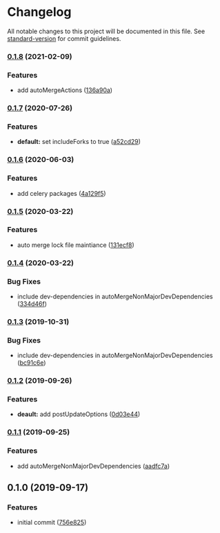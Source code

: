 # Changelog

All notable changes to this project will be documented in this file. See [standard-version](https://github.com/conventional-changelog/standard-version) for commit guidelines.

### [0.1.8](https://github.com/whtsky/renovate-config/compare/v0.1.7...v0.1.8) (2021-02-09)

### Features

- add autoMergeActions ([136a90a](https://github.com/whtsky/renovate-config/commit/136a90a4c2173e1b284761d9a25f7d24d3001bb5))

### [0.1.7](https://github.com/whtsky/renovate-config/compare/v0.1.6...v0.1.7) (2020-07-26)

### Features

- **default:** set includeForks to true ([a52cd29](https://github.com/whtsky/renovate-config/commit/a52cd297d7c9d9e05686ca76a21fb814ea8dcc19))

### [0.1.6](https://github.com/whtsky/renovate-config/compare/v0.1.5...v0.1.6) (2020-06-03)

### Features

- add celery packages ([4a129f5](https://github.com/whtsky/renovate-config/commit/4a129f538f90490337852b6cca1cdda7467e63cf))

### [0.1.5](https://github.com/whtsky/renovate-config/compare/v0.1.4...v0.1.5) (2020-03-22)

### Features

- auto merge lock file maintiance ([131ecf8](https://github.com/whtsky/renovate-config/commit/131ecf8194a767ac0160db08af21ecd254df95b5))

### [0.1.4](https://github.com/whtsky/renovate-config/compare/v0.1.2...v0.1.4) (2020-03-22)

### Bug Fixes

- include dev-dependencies in autoMergeNonMajorDevDependencies ([334d46f](https://github.com/whtsky/renovate-config/commit/334d46f5af7b4f12ed19858df32758e9ae78cfe2))

### [0.1.3](https://github.com/whtsky/renovate-config/compare/v0.1.2...v0.1.3) (2019-10-31)

### Bug Fixes

- include dev-dependencies in autoMergeNonMajorDevDependencies ([bc91c6e](https://github.com/whtsky/renovate-config/commit/bc91c6e))

### [0.1.2](https://github.com/whtsky/renovate-config/compare/v0.1.1...v0.1.2) (2019-09-26)

### Features

- **deault:** add postUpdateOptions ([0d03e44](https://github.com/whtsky/renovate-config/commit/0d03e44))

### [0.1.1](https://github.com/whtsky/renovate-config/compare/v0.1.0...v0.1.1) (2019-09-25)

### Features

- add autoMergeNonMajorDevDependencies ([aadfc7a](https://github.com/whtsky/renovate-config/commit/aadfc7a))

## 0.1.0 (2019-09-17)

### Features

- initial commit ([756e825](https://github.com/whtsky/renovate-config/commit/756e825))
